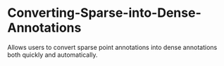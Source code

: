# Converting-Sparse-into-Dense-Annotations
Allows users to convert sparse point annotations into dense annotations both quickly and automatically.
